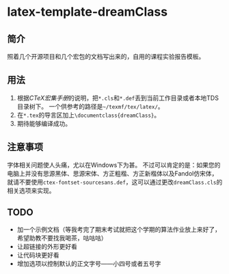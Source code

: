 # latex-template-dreamClass

## 简介
照着几个开源项目和几个宏包的文档写出来的，自用的课程实验报告模板。

## 用法

1. 根据*CTeX宏集手册*的说明，把`*.cls`和`*.def`丢到当前工作目录或者本地TDS目录树下。
一个供参考的路径是`~/texmf/tex/latex/`。
2. 在`*.tex`的导言区加上`\documentclass{dreamClass}`。
3. 期待能够编译成功。

## 注意事项
字体相关问题使人头痛，尤以在Windows下为甚。
不过可以肯定的是：如果您的电脑上并没有思源黑体、思源宋体、方正粗楷、方正新楷体以及Fandol仿宋体，
就请不要使用`ctex-fontset-sourcesans.def`，这可以通过更改`dreamClass.cls`的相关选项来实现。

## TODO

- 加一个示例文档（等我考完了期末考试就把这个学期的算法作业放上来好了，希望助教不要找我喝茶，咕咕咕）
- 让超链接的外形更好看
- 让代码块更好看
- 增加选项以控制默认的正文字号——小四号或者五号字
